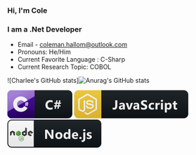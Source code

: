 ### Hi, I'm Cole

### I am a .Net Developer

- Email - coleman.hallom@outlook.com
- Pronouns: He/Him
- Current Favorite Language : C-Sharp
- Current Research Topic: COBOL



![Charlee's GitHub stats]![Anurag's GitHub stats](https://github-readme-stats.vercel.app/api?username=CharleeBrowna&show_icons=true&theme=radical)


![csharp](https://raw.githubusercontent.com/MikeCodesDotNET/ColoredBadges/4a38660afb7be89a6032218589b4454a1285c7f8/svg/dev/languages/csharp.svg)
![js](https://github.com/MikeCodesDotNET/ColoredBadges/blob/master/svg/dev/languages/js.svg)
![nodejs](https://github.com/MikeCodesDotNET/ColoredBadges/blob/master/svg/dev/frameworks/nodejs.svg)
